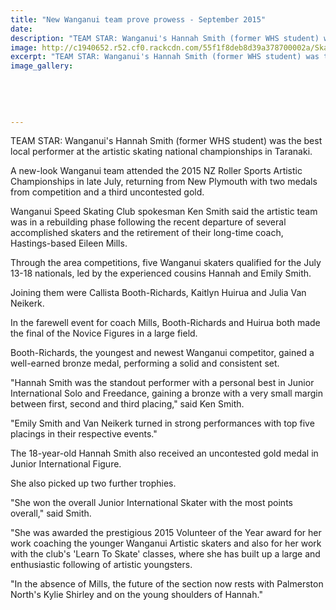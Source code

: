 ```yaml
---
title: "New Wanganui team prove prowess - September 2015"
date: 
description: "TEAM STAR: Wanganui's Hannah Smith (former WHS student) was the best local performer at the artistic skating national championships in Taranaki, Wanganui Chronicle article on 11/9/15..."
image: http://c1940652.r52.cf0.rackcdn.com/55f1f8deb8d39a378700002a/Skating-former-Hannah-Smith-11.9.15.jpg
excerpt: "TEAM STAR: Wanganui's Hannah Smith (former WHS student) was the best local performer at the artistic skating national championships in Taranaki."
image_gallery:
    
    
    
    
    
---
```


<p><span>TEAM STAR: Wanganui's Hannah Smith (former WHS student)&nbsp;was the best local performer at the artistic skating national championships in Taranaki.</span></p>
<p>A new-look Wanganui team attended the 2015 NZ Roller Sports Artistic Championships in late July, returning from New Plymouth with two medals from competition and a third uncontested gold.</p>
<p>Wanganui Speed Skating Club spokesman Ken Smith said the artistic team was in a rebuilding phase following the recent departure of several accomplished skaters and the retirement of their long-time coach, Hastings-based Eileen Mills.</p>
<p>Through the area competitions, five Wanganui skaters qualified for the July 13-18 nationals, led by the experienced cousins Hannah and Emily Smith.</p>
<p>Joining them were Callista Booth-Richards, Kaitlyn Huirua and Julia Van Neikerk.</p>
<p>In the farewell event for coach Mills, Booth-Richards and Huirua both made the final of the Novice Figures in a large field.</p>
<p>Booth-Richards, the youngest and newest Wanganui competitor, gained a well-earned bronze medal, performing a solid and consistent set.</p>
<p>"Hannah Smith was the standout performer with a personal best in Junior International Solo and Freedance, gaining a bronze with a very small margin between first, second and third placing," said Ken Smith.</p>
<p>"Emily Smith and Van Neikerk turned in strong performances with top five placings in their respective events."</p>
<p>The 18-year-old Hannah Smith also received an uncontested gold medal in Junior International Figure.</p>
<p>She also picked up two further trophies.</p>
<p>"She won the overall Junior International Skater with the most points overall," said Smith.</p>
<p>"She was awarded the prestigious 2015 Volunteer of the Year award for her work coaching the younger Wanganui Artistic skaters and also for her work with the club's 'Learn To Skate' classes, where she has built up a large and enthusiastic following of artistic youngsters.</p>
<p>"In the absence of Mills, the future of the section now rests with Palmerston North's Kylie Shirley and on the young shoulders of Hannah."</p>

